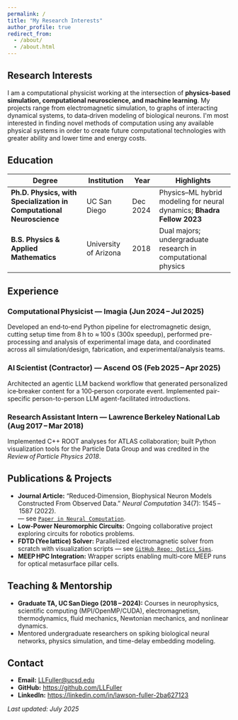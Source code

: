 ```yaml
---
permalink: /
title: "My Research Interests"
author_profile: true
redirect_from: 
  - /about/
  - /about.html
---
```


## Research Interests
I am a computational physicist working at the intersection of **physics‑based simulation, computational neuroscience, and machine learning**. My projects range from electromagnetic simulation, to graphs of interacting dynamical systems, to data‑driven modeling of biological neurons. I'm most interested in finding novel methods of computation using any available physical systems in order to create future computational technologies with greater ability and lower time and energy costs.

## Education

| Degree                                                              | Institution           | Year      | Highlights                                                  |
|---------------------------------------------------------------------|-----------------------|-----------|-------------------------------------------------------------|
| **Ph.D. Physics, with Specialization in Computational Neuroscience**  | UC San Diego          | Dec 2024  | Physics–ML hybrid modeling for neural dynamics; **Bhadra Fellow 2023** |
| **B.S. Physics & Applied Mathematics**                              | University of Arizona | 2018      | Dual majors; undergraduate research in computational physics |

## Experience
### Computational Physicist — **Imagia** (Jun 2024 – Jul 2025)  
Developed an end‑to‑end Python pipeline for electromagnetic design, cutting setup time from 8 h to ≈ 100 s (300x speedup), performed pre-processing and analysis of experimental image data, and coordinated across all simulation/design, fabrication, and experimental/analysis teams.

### AI Scientist (Contractor) — **Ascend OS** (Feb 2025 – Apr 2025)  
Architected an agentic LLM backend workflow that generated personalized ice‑breaker content for a 100‑person corporate event. Implemented pair-specific person-to-person LLM agent-facilitated introductions.

### Research Assistant Intern — **Lawrence Berkeley National Lab** (Aug 2017 – Mar 2018)  
Implemented C++ ROOT analyses for ATLAS collaboration; built Python visualization tools for the Particle Data Group and was credited in the *Review of Particle Physics 2018*.

## Publications & Projects
- **Journal Article:** “Reduced‑Dimension, Biophysical Neuron Models Constructed From Observed Data.” *Neural Computation* 34(7): 1545 – 1587 (2022).  
— see [`Paper in Neural Computation`](https://direct.mit.edu/neco/article/34/7/1545/111332).
- **Low‑Power Neuromorphic Circuits:** Ongoing collaborative project exploring circuits for robotics problems.
- **FDTD (Yee lattice) Solver:** Parallelized electromagnetic solver from scratch with visualization scripts — see [`GitHub Repo: Optics_Sims`](https://github.com/llfuller/Optics_Sims).
- **MEEP HPC Integration:** Wrapper scripts enabling multi‑core MEEP runs for optical metasurface pillar cells.

## Teaching & Mentorship
- **Graduate TA, UC San Diego (2018 – 2024):** Courses in neurophysics, scientific computing (MPI/OpenMP/CUDA), electromagnetism, thermodynamics, fluid mechanics, Newtonian mechanics, and nonlinear dynamics.
- Mentored undergraduate researchers on spiking biological neural networks, physics simulation, and time-delay embedding modeling.

## Contact
- **Email:** LLFuller@ucsd.edu  
- **GitHub:** <https://github.com/LLFuller>  
- **LinkedIn:** <https://linkedin.com/in/lawson-fuller-2ba627123>  

_Last updated: July 2025_
